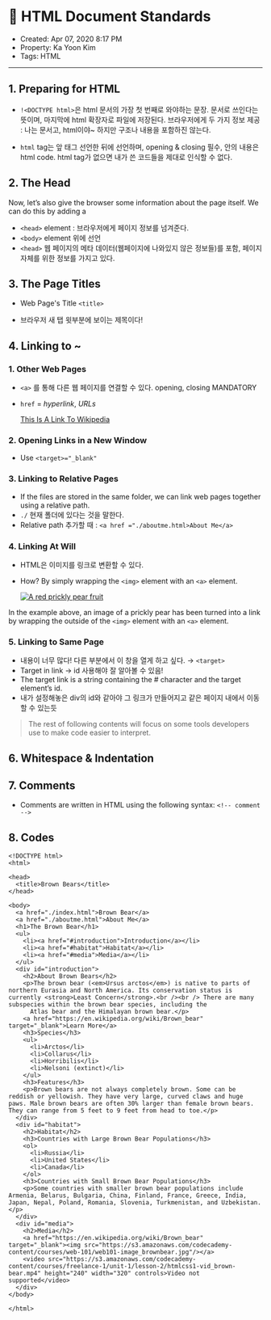 



# 🐣 HTML Document Standards

* Created: Apr 07, 2020 8:17 PM
* Property: Ka Yoon Kim
* Tags: HTML
---

## 1. Preparing for HTML

- `!<DOCTYPE html>`은 html 문서의 가장 첫 번째로 와야하는 문장. 문서로 쓰인다는 뜻이며, 마지막에 html 확장자로 파일에 저장된다. 브라우저에게 두 가지 정보 제공 : 나는 문서고, html이야~ 하지만 구조나 내용을 포함하진 않는다.
- `html` tag는 앞 태그 선언한 뒤에 선언하며, opening & closing 필수, 안의 내용은 html code. html tag가 없으면 내가 쓴 코드들을 제대로 인식할 수 없다.

    <!DOCTYPE html>
    <html>
    
    </html>
    

## 2. The Head

Now, let’s also give the browser some information about the page itself. We can do this by adding a 

- `<head>` element : 브라우저에게 페이지 정보를 넘겨준다.
- `<body>` element 위에 선언
- `<head>` 웹 페이지의 메타 데이터(웹페이지에 나와있지 않은 정보들)를 포함, 페이지 자체를 위한 정보를 가지고 있다.         


## 3. The Page Titles

- Web Page's Title `<title>`
- 브라우저 새 탭 윗부분에 보이는 제목이다!

    <!DOCTYPE html>
    <html>
      <head>
        <title>My Coding Journal</title>
      </head>
    </html>
    

## 4. Linking to ~

### 1. Other Web Pages

- `<a>` 를 통해 다른 웹 페이지를 연결할 수 있다. opening, closing MANDATORY
- `href` = *hyperlink*, *URLs*

    <a href="https://www.wikipedia.org/">This Is A Link To Wikipedia</a>
    
    
        
            
### 2. Opening Links in a New Window

- Use `<target>="_blank"`
        
            
            
### 3. Linking to Relative Pages

- If the files are stored in the same folder, we can link web pages together using a relative path.
- `./` 현재 폴더에 있다는 것을 말한다.
- Relative path 추가할 때 : `<a href ="./aboutme.html>About Me</a>`
        
            
            
### 4. Linking At Will

- HTML은 이미지를 링크로 변환할 수 있다.
- How? By simply wrapping the `<img>` element with an `<a>` element.

    <a href="https://en.wikipedia.org/wiki/Opuntia" target="_blank"><img src="https://www.Prickly_Pear_Closeup.jpg" alt="A red prickly pear fruit"/></a>
    

In the example above, an image of a prickly pear has been turned into a link by wrapping the outside of the `<img>` element with an `<a>` element.
        
            
                
### 5. Linking to Same Page

- 내용이 너무 많다! 다른 부분에서 이 창을 열게 하고 싶다. → `<target>`
- Target in link → id 사용해야 잘 알아볼 수 있음!
- The target link is a string containing the # character and the target element’s id.
- 내가 설정해놓은 div의 id와 같아야 그 링크가 만들어지고 같은 페이지 내에서 이동할 수 있는듯

> The rest of following contents will focus on some tools developers use to make code easier to interpret.
        
            
                
## 6. Whitespace & Indentation

## 7. Comments

- Comments are written in HTML using the following syntax: `<!-- comment -->`
        
            
            
## 8. Codes

    <!DOCTYPE html>
    <html>
    
    <head>
      <title>Brown Bears</title>
    </head>
    
    <body>
      <a href="./index.html">Brown Bear</a>
      <a href="./aboutme.html">About Me</a>
      <h1>The Brown Bear</h1>
      <ul>
        <li><a href="#introduction">Introduction</a></li>
        <li><a href="#habitat">Habitat</a></li>
        <li><a href="#media">Media</a></li>
      </ul>
      <div id="introduction">
        <h2>About Brown Bears</h2>
        <p>The brown bear (<em>Ursus arctos</em>) is native to parts of northern Eurasia and North America. Its conservation status is currently <strong>Least Concern</strong>.<br /><br /> There are many subspecies within the brown bear species, including the
          Atlas bear and the Himalayan brown bear.</p>
        <a href="https://en.wikipedia.org/wiki/Brown_bear" target="_blank">Learn More</a>
        <h3>Species</h3>
        <ul>
          <li>Arctos</li>
          <li>Collarus</li>
          <li>Horribilis</li>
          <li>Nelsoni (extinct)</li>
        </ul>
        <h3>Features</h3>
        <p>Brown bears are not always completely brown. Some can be reddish or yellowish. They have very large, curved claws and huge paws. Male brown bears are often 30% larger than female brown bears. They can range from 5 feet to 9 feet from head to toe.</p>
      </div>
      <div id="habitat">
        <h2>Habitat</h2>
        <h3>Countries with Large Brown Bear Populations</h3>
        <ol>
          <li>Russia</li>
          <li>United States</li>
          <li>Canada</li>
        </ol>
        <h3>Countries with Small Brown Bear Populations</h3>
        <p>Some countries with smaller brown bear populations include Armenia, Belarus, Bulgaria, China, Finland, France, Greece, India, Japan, Nepal, Poland, Romania, Slovenia, Turkmenistan, and Uzbekistan.</p>
      </div>
      <div id="media">
        <h2>Media</h2>
        <a href="https://en.wikipedia.org/wiki/Brown_bear" target="_blank"><img src="https://s3.amazonaws.com/codecademy-content/courses/web-101/web101-image_brownbear.jpg"/></a>
        <video src="https://s3.amazonaws.com/codecademy-content/courses/freelance-1/unit-1/lesson-2/htmlcss1-vid_brown-bear.mp4" height="240" width="320" controls>Video not supported</video>
      </div>
    </body>
    
    </html>
